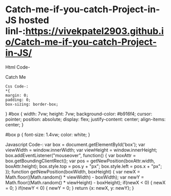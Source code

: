 # Catch-me-if-you-catch-Project-in-JS hosted linl-:https://vivekpatel2903.github.io/Catch-me-if-you-catch-Project-in-JS/
Html Code-
 <div id="box">
        <p>Catch Me</p>
    </div>
    <script src="index.js"></script>




    Css Code-:
    *{
    margin: 0;
    padding: 0;
    box-sizing: border-box;
}
#box {
    width: 7vw;
    height: 7vw;
    background-color: #b916f4;
    cursor: pointer;
    position: absolute;
    display: flex;
    justify-content: center;
    align-items: center;
}

#box p {
    font-size: 1.4vw;
    color: white;
}



  Javascript Code-:
  var box = document.getElementById('box');
var viewWidth = window.innerWidth;
var viewHeight = window.innerHeight;
box.addEventListener("mouseover", function() {
    var boxAttr = box.getBoundingClientRect();
    var pos = getNewPosition(boxAttr.width, boxAttr.height);
    box.style.top = pos.y + "px";
    box.style.left = pos.x + "px";
});
function getNewPosition(boxWidth, boxHeight) {
    var newX = Math.floor((Math.random() * viewWidth)  - boxWidth);
    var newY = Math.floor((Math.random() * viewHeight)  - boxHeight);
    if(newX < 0) {
        newX = 0;
    }
    if(newY < 0) {
        newY = 0;
    }
    return {x: newX, y: newY};
}

